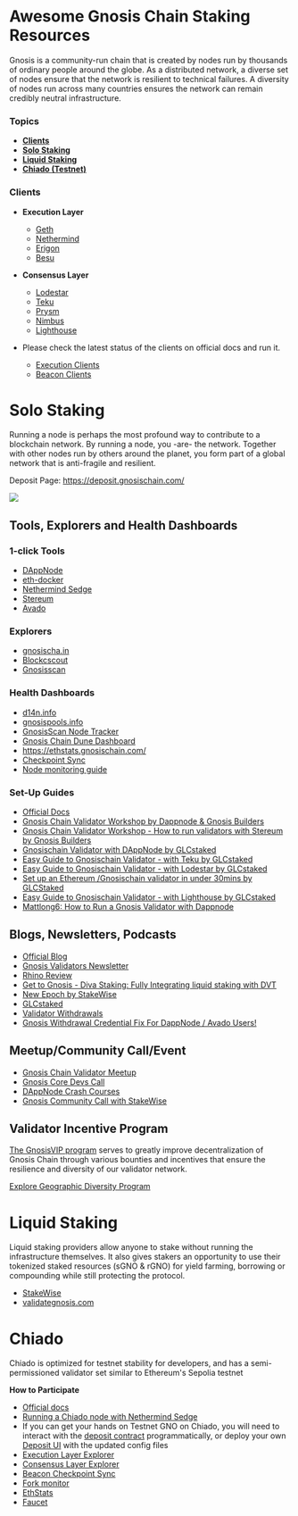 # Awesome Gnosis Chain Staking Resources

Gnosis is a community-run chain that is created by nodes run by thousands of ordinary people around the globe. As a distributed network, a diverse set of nodes ensure that the network is resilient to technical failures. A diversity of nodes run across many countries ensures the network can remain credibly neutral infrastructure.

### Topics

* [**Clients**](https://hackmd.io/icqE3BiFTueVa_7s8U-DCg?view#Clients)
* [**Solo Staking**](https://hackmd.io/icqE3BiFTueVa_7s8U-DCg?view#Solo-Staking)
* [**Liquid Staking**](https://hackmd.io/icqE3BiFTueVa_7s8U-DCg?view#Liquid-Staking)
* [**Chiado (Testnet)**](https://hackmd.io/icqE3BiFTueVa_7s8U-DCg?view#Chiado)

### Clients

* **Execution Layer**
    * [Geth](https://github.com/ethereum/go-ethereum)
    * [Nethermind](https://docs.nethermind.io/nethermind/)
    * [Erigon](https://github.com/ledgerwatch/erigon)
    * [Besu](https://besu.hyperledger.org/en/stable/)

* **Consensus Layer**
    * [Lodestar](https://chainsafe.github.io/lodestar/)
    * [Teku](https://github.com/gnosischain/teku-client) 
    * [Prysm](https://github.com/gnosischain/prysm-client)
    * [Nimbus](https://github.com/gnosischain/gnosis-nimbus-eth2)
    * [Lighthouse](https://github.com/gnosischain/lighthouse-client)

* Please check the latest status of the clients on official docs and run it.
  * [Execution Clients ](https://docs.gnosischain.com/node/manual/execution)
  * [Beacon Clients](https://docs.gnosischain.com/node/manual/beacon)

# Solo Staking

Running a node is perhaps the most profound way to contribute to a blockchain network. By running a node, you -are- the network. Together with other nodes run by others around the planet, you form part of a global network that is anti-fragile and resilient.

Deposit Page: https://deposit.gnosischain.com/ 

![](https://hackmd.io/_uploads/HkAe4_4ba.png)

## Tools, Explorers and Health Dashboards

### 1-click Tools
* [DAppNode](https://docs.dappnode.io/docs/user/staking/gnosis-chain/solo)
* [eth-docker](https://eth-docker.net/)
* [Nethermind Sedge](https://docs.sedge.nethermind.io/docs/quickstart/complete-guide)
* [Stereum](https://stereum.net/)
* [Avado](https://docs.ava.do/packages/gnosis/)

### Explorers

* [gnosischa.in](https://gnosischa.in/)
* [Blockcscout](https://gnosis.blockscout.com/)
* [Gnosisscan](https://gnosisscan.io/)

### Health Dashboards

* [d14n.info](https://www.d14n.info/)
* [gnosispools.info](https://www.gnosispools.info/)
* [GnosisScan Node Tracker](https://gnosisscan.io/nodetracker)
* [Gnosis Chain Dune Dashboard](https://dune.com/gnosischain_team/gnosischain)
* https://ethstats.gnosischain.com/
* [Checkpoint Sync](https://checkpoint.gnosischain.com/)
* [Node monitoring guide](https://docs.gnosischain.com/node/management/monitoring-node)

### Set-Up Guides

* [Official Docs](https://docs.gnosischain.com/node/manual/)
* [Gnosis Chain Validator Workshop by Dappnode & Gnosis Builders](https://www.youtube.com/watch?v=NvxZaIgdSZk)
* [Gnosis Chain Validator Workshop - How to run validators with Stereum by Gnosis Builders](https://www.youtube.com/watch?v=een_pYwCM8I)
* [Gnosischain Validator with DAppNode by GLCstaked](https://mirror.xyz/0xf3bF9DDbA413825E5DdF92D15b09C2AbD8d190dd/EopmhP-BOWy9wXTVtRplQrFymKHvm_j9siktSBxMElo)
* [Easy Guide to Gnosischain Validator - with Teku by GLCstaked](https://mirror.xyz/0xf3bF9DDbA413825E5DdF92D15b09C2AbD8d190dd/iqSyol745okgSPCAvlGn1GpfpkVC3n5huzcdTZu1wlI)
* [Easy Guide to Gnosischain Validator - with Lodestar by GLCstaked](https://mirror.xyz/0xf3bF9DDbA413825E5DdF92D15b09C2AbD8d190dd/v9ilpKoYMXouyd7p8BnVADilOqxUu87z1U2u_UnogEk)
* [Set up an Ethereum /Gnosischain validator in under 30mins by GLCStaked](https://mirror.xyz/0xf3bF9DDbA413825E5DdF92D15b09C2AbD8d190dd/n0AOGKh6Ck068icgY78i9DA3xPYWlWLGlE8HXnJeSl0)
* [Easy Guide to Gnosischain Validator - with Lighthouse  by GLCstaked](https://mirror.xyz/0xf3bF9DDbA413825E5DdF92D15b09C2AbD8d190dd/Ty4_y4v6jfxBdevE-cIszzn-zaMFImg3AQsYY6sOhNE)
* [Mattlong6: How to Run a Gnosis Validator with Dappnode](https://www.youtube.com/watch?v=6Am02LdXIWE)


## Blogs, Newsletters, Podcasts

* [Official Blog](https://www.gnosis.io/blog)
* [Gnosis Validators Newsletter](https://gnosisvalidator.substack.com/)
* [Rhino Review](https://rhinoreview.substack.com/)
* [Get to Gnosis - Diva Staking: Fully Integrating liquid staking with DVT](https://open.spotify.com/episode/2Hq1V5KAYOwxMupaWFSOHr?si=411f71dafe66424c)
* [New Epoch by StakeWise](https://stakewise.medium.com/new-epoch-by-stakewise-september-edition-e7b60d8d8906)
* [GLCstaked](https://mirror.xyz/0xf3bF9DDbA413825E5DdF92D15b09C2AbD8d190dd)
* [Validator Withdrawals](https://docs.gnosischain.com/node/management/withdrawals#how-to-receive-my-withdrawal-full-or-partial)
* [Gnosis Withdrawal Credential Fix For DappNode / Avado Users!](https://www.youtube.com/watch?v=By9VmNviNT0)

## Meetup/Community Call/Event

* [Gnosis Chain Validator Meetup](https://www.youtube.com/watch?v=S7uBa3SqSc8&list=PLaSjKDzazNTgDaTDR_wDUxUrRHD9zvtnU&pp=iAQB)
* [Gnosis Core Devs Call](https://www.youtube.com/watch?v=A1LI7l5s9G0&list=PLaSjKDzazNThdK-eDZWd16q8tUZy6WSr7&pp=iAQB)
* [DAppNode Crash Courses](https://www.youtube.com/watch?v=Bc6FomfhkbI&list=PLpMpAvZuB3w6tH69ciVUjLCG0qF-HdV2I&pp=iAQB)
* [Gnosis Community Call with StakeWise](https://www.youtube.com/watch?v=yl1vvJ8WoM4)

## Validator Incentive Program

[The GnosisVIP program](https://www.gnosisvip.com/#about-VIP) serves to greatly improve decentralization of Gnosis Chain through various bounties and incentives that ensure the resilience and diversity of our validator network.

[Explore Geographic Diversity Program](https://www.gnosisvip.com/gdp)

# Liquid Staking

Liquid staking providers allow anyone to stake without running the infrastructure themselves. It also gives stakers an opportunity to use their tokenized staked resources (sGNO & rGNO) for yield farming, borrowing or compounding while still protecting the protocol.

* [StakeWise](https://app.stakewise.io/)
* [validategnosis.com](https://www.validategnosis.com/)

# Chiado

Chiado is optimized for testnet stability for developers, and has a semi-permissioned validator set similar to Ethereum's Sepolia testnet

**How to Participate**

* [Official docs](https://docs.gnosischain.com/about/networks/chiado/)
* [Running a Chiado node with Nethermind Sedge](https://docs.sedge.nethermind.io/docs/networks/chiado)
* If you can get your hands on Testnet GNO on Chiado, you will need to interact with the [deposit contract](https://blockscout.com/gnosis/chiado/address/0xc5be8bf53755a41c2385e7aa86f6a9e28746f466) programmatically, or deploy your own [Deposit UI](https://docs.gnosischain.com/node/manual/validator/deposit#depositing-for-chiado-testnet) with the updated config files
* [Execution Layer Explorer ](https://gnosis-chiado.blockscout.com/)
* [Consensus Layer Explorer](https://beacon.chiadochain.net)
* [Beacon Checkpoint Sync](	https://checkpoint.chiadochain.net)
* [Fork monitor](https://forkmon.chiadochain.net)
* [EthStats](https://ethstats.chiadochain.net)
* [Faucet](https://gnosisfaucet.com)
